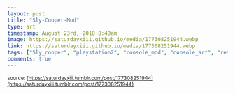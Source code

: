 ```yaml
---
layout: post
title: "Sly-Cooper-Mod"
type: art
timestamp: August 23rd, 2018 8:40am
image: https://saturdayxiii.github.io/media/177308251944.webp
link: https://saturdayxiii.github.io/media/177308251944.webp
tags: ["Sly_cooper", "playstation2", "console_mod", "console_art", "retro_games", "art", "showcase", 'game', 'video_game', 'console', 'custom_console']
comments: true
---
```


<small>source: [https://saturdayxiii.tumblr.com/post/177308251944](https://saturdayxiii.tumblr.com/post/177308251944)</small>
